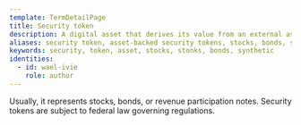 ```yaml
---
template: TermDetailPage
title: Security token
description: A digital asset that derives its value from an external asset that can be traded.
aliases: security token, asset-backed security tokens, stocks, bonds, synthetic assets
keywords: security, token, asset, stocks, stonks, bonds, synthetic
identities:
  - id: wael-ivie
    role: author
---
```


Usually, it represents stocks, bonds, or revenue participation notes. Security tokens are subject to federal law governing regulations.
